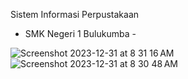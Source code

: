 Sistem Informasi Perpustakaan
- SMK Negeri 1 Bulukumba -
 
![Screenshot 2023-12-31 at 8 31 16 AM](https://github.com/laodefardin/perpustakaan/assets/22639765/65a32754-6887-4747-a5f0-372fb1587d5f)
![Screenshot 2023-12-31 at 8 30 48 AM](https://github.com/laodefardin/perpustakaan/assets/22639765/d49aafaf-ae2a-4ff7-acab-f5125b4e0a9c)
